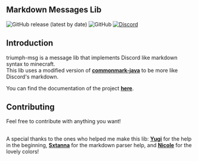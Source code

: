 ## Markdown Messages Lib 
<img alt="GitHub release (latest by date)" src="https://img.shields.io/github/v/release/ipsk/triumph-msg?label=version&style=flat-square"> <img alt="GitHub" src="https://img.shields.io/github/license/ipsk/triumph-msg?color=blue&style=flat-square"> <a href="https://mattstudios.me/discord"><img alt="Discord" src="https://img.shields.io/discord/493380790718038028?label=discord&style=flat-square"></a>

## Introduction
triumph-msg is a message lib that implements Discord like markdown syntax to minecraft.<br/>
This lib uses a modified version of <a href="https://github.com/atlassian/commonmark-java">**commonmark-java**</a> to be more like Discord's markdown.

You can find the documentation of the project <a href="https://mf.mattstudios.me/message/triumph-msg">**here**</a>.

## Contributing
Feel free to contribute with anything you want!

##
A special thanks to the ones who helped me make this lib: <a href="https://github.com/Vshnv">**Yugi**</a> for the help in the beginning, <a href="https://github.com/Sxtanna">**Sxtanna**</a> for the markdown parser help, and <a href="https://github.com/Esophose">**Nicole**</a> for the lovely colors!


